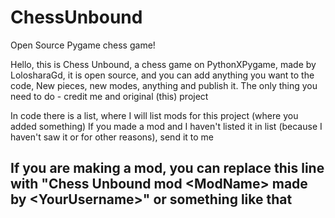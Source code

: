 # ChessUnbound
Open Source Pygame chess game!

Hello, this is Chess Unbound, a chess game on PythonXPygame, made by LolosharaGd, it is open source, and you can add anything you want to the code,
New pieces, new modes, anything and publish it. The only thing you need to do - credit me and original (this) project

In code there is a list, where I will list mods for this project (where you added something)
If you made a mod and I haven't listed it in list (because I haven't saw it or for other reasons), send it to me

## If you are making a mod, you can replace this line with "Chess Unbound mod \<ModName\> made by \<YourUsername\>" or something like that
